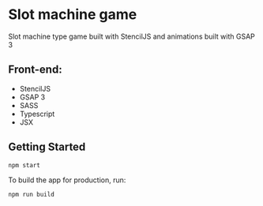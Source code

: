 # Slot machine game

Slot machine type game built with StencilJS and animations built with GSAP 3

## Front-end:
* StencilJS
* GSAP 3
* SASS
* Typescript
* JSX

## Getting Started

```bash
npm start
```

To build the app for production, run:

```bash
npm run build
```
